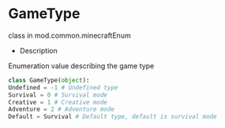 # GameType 

class in mod.common.minecraftEnum 

- Description 

Enumeration value describing the game type 

```python 
class GameType(object): 
Undefined = -1 # Undefined type 
Survival = 0 # Survival mode 
Creative = 1 # Creative mode 
Adventure = 2 # Adventure mode 
Default = Survival # Default type, default is survival mode 

``` 

